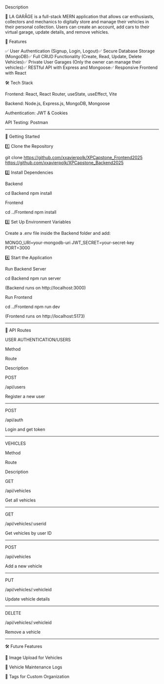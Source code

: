 Description

🚗 LA GARÅGE is a full-stack MERN application that allows car enthusiasts, collectors and mechanics to digitally store and manage their vehicles in their personal collection. Users can create an account, add cars to their virtual garage, update details, and remove vehicles.


📌 Features

✅ User Authentication (Signup, Login, Logout)✅ Secure Database Storage (MongoDB)✅ Full CRUD Functionality (Create, Read, Update, Delete Vehicles)✅ Private User Garages (Only the owner can manage their vehicles)✅ RESTful API with Express and Mongoose✅ Responsive Frontend with React

🛠️ Tech Stack

Frontend: React, React Router, useState, useEffect, Vite

Backend: Node.js, Express.js, MongoDB, Mongoose

Authentication: JWT & Cookies

API Testing: Postman
___________________

🚀 Getting Started

1️⃣ Clone the Repository

git clone 
https://github.com/xxavierpolk/XPCapstone_Frontend2025
https://github.com/xxavierpolk/XPCapstone_Backend2025


2️⃣ Install Dependencies

Backend

cd Backend
npm install

Frontend

cd ../Frontend
npm install

3️⃣ Set Up Environment Variables

Create a .env file inside the Backend folder and add:

MONGO_URI=your-mongodb-uri
JWT_SECRET=your-secret-key
PORT=3000

4️⃣ Start the Application

Run Backend Server

cd Backend
npm run server

(Backend runs on http://localhost:3000)

Run Frontend

cd ../Frontend
npm run dev

(Frontend runs on http://localhost:5173)

_____________________________________________________

🔗 API Routes

USER AUTHENTICATION/USERS

Method

Route

Description

POST

/api/users

Register a new user
_________________
POST

/api/auth

Login and get token
__________________
VEHICLES

Method

Route

Description

GET

/api/vehicles

Get all vehicles
_________________
GET

/api/vehicles/:userid

Get vehicles by user ID
_________________
POST

/api/vehicles

Add a new vehicle
_________________
PUT

/api/vehicles/:vehicleid

Update vehicle details
_________________
DELETE

/api/vehicles/:vehicleid

Remove a vehicle


___________________________________



🛠️ Future Features

📸 Image Upload for Vehicles

📜 Vehicle Maintenance Logs

🌂 Tags for Custom Organization



